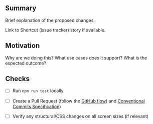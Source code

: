 ## Summary

Brief explanation of the proposed changes.

Link to Shortcut (issue tracker) story if available.

## Motivation

Why are we doing this? What use cases does it support? What is the expected outcome?

## Checks

- [ ] Run `npm run test` locally.
- [ ] Create a Pull Request (follow the [GitHub flow](https://guides.github.com/introduction/flow/)) and [Conventional Commits Specification](https://www.conventionalcommits.org/en/v1.0.0/))
- [ ] Verify any structural/CSS changes on all screen sizes (if relevant)

